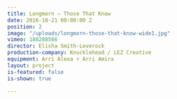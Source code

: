 ```yaml
---
title: Longmorn — Those That Know
date: 2016-10-21 00:00:00 Z
position: 2
image: "/uploads/longmorn-those-that-know-wide1.jpg"
vimeo: 188288566
director: Elisha Smith-Leverock
production-company: Knucklehead / LEZ Creative
equipment: Arri Alexa + Arri Amira
layout: project
is-featured: false
is-shown: true

---
```


